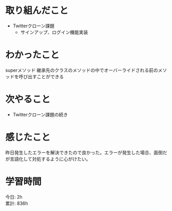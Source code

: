 # 取り組んだこと       
- Twitterクローン課題
  - サインアップ、ログイン機能実装  
# わかったこと  
superメソッド 継承先のクラスのメソッドの中でオーバーライドされる前のメソッドを呼び出すことができる  
# 次やること  
-  Twitterクローン課題の続き
# 感じたこと 
昨日発生したエラーを解決できたので良かった。エラーが発生した場合、面倒だが言語化して対処するように心がけたい。  
# 学習時間 
今日: 2h         
累計: 836h    
